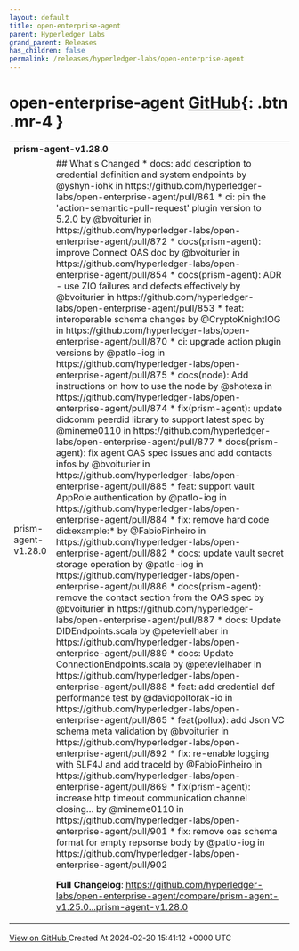 ```yaml
---
layout: default
title: open-enterprise-agent
parent: Hyperledger Labs
grand_parent: Releases
has_children: false
permalink: /releases/hyperledger-labs/open-enterprise-agent
---
```


# open-enterprise-agent <span class="fs-3 right-align">[GitHub](https://github.com/hyperledger-labs/open-enterprise-agent){: .btn .mr-4 }</span>


<div>
    <table>
        <tr>
            <td colspan="2">
                <b>
                    prism-agent-v1.28.0
                </b>
            </td>
        </tr>
        <tr>
            <td>
                <span class="chip">
                    prism-agent-v1.28.0
                </span>
            </td>
            <td>
                ## What's Changed
* docs: add description to credential definition and system endpoints by @yshyn-iohk in https://github.com/hyperledger-labs/open-enterprise-agent/pull/861
* ci: pin the 'action-semantic-pull-request' plugin version to 5.2.0  by @bvoiturier in https://github.com/hyperledger-labs/open-enterprise-agent/pull/872
* docs(prism-agent): improve Connect OAS doc by @bvoiturier in https://github.com/hyperledger-labs/open-enterprise-agent/pull/854
* docs(prism-agent): ADR - use ZIO failures and defects effectively by @bvoiturier in https://github.com/hyperledger-labs/open-enterprise-agent/pull/853
* feat: interoperable schema changes by @CryptoKnightIOG in https://github.com/hyperledger-labs/open-enterprise-agent/pull/870
* ci: upgrade action plugin versions by @patlo-iog in https://github.com/hyperledger-labs/open-enterprise-agent/pull/875
* docs(node): Add instructions on how to use the node by @shotexa in https://github.com/hyperledger-labs/open-enterprise-agent/pull/874
* fix(prism-agent):  update didcomm peerdid library to support latest spec by @mineme0110 in https://github.com/hyperledger-labs/open-enterprise-agent/pull/877
* docs(prism-agent): fix agent OAS spec issues and add contacts infos by @bvoiturier in https://github.com/hyperledger-labs/open-enterprise-agent/pull/885
* feat: support vault AppRole authentication by @patlo-iog in https://github.com/hyperledger-labs/open-enterprise-agent/pull/884
* fix: remove hard code did:example:* by @FabioPinheiro in https://github.com/hyperledger-labs/open-enterprise-agent/pull/882
* docs: update vault secret storage operation by @patlo-iog in https://github.com/hyperledger-labs/open-enterprise-agent/pull/886
* docs(prism-agent): remove the contact section from the OAS spec by @bvoiturier in https://github.com/hyperledger-labs/open-enterprise-agent/pull/887
* docs: Update DIDEndpoints.scala by @petevielhaber in https://github.com/hyperledger-labs/open-enterprise-agent/pull/889
* docs: Update ConnectionEndpoints.scala by @petevielhaber in https://github.com/hyperledger-labs/open-enterprise-agent/pull/888
* feat: add credential def performance test by @davidpoltorak-io in https://github.com/hyperledger-labs/open-enterprise-agent/pull/865
* feat(pollux): add Json VC schema meta validation by @bvoiturier in https://github.com/hyperledger-labs/open-enterprise-agent/pull/892
* fix: re-enable logging with SLF4J and add traceId by @FabioPinheiro in https://github.com/hyperledger-labs/open-enterprise-agent/pull/869
* fix(prism-agent): increase http timeout communication channel closing… by @mineme0110 in https://github.com/hyperledger-labs/open-enterprise-agent/pull/901
* fix: remove oas schema format for empty repsonse body by @patlo-iog in https://github.com/hyperledger-labs/open-enterprise-agent/pull/902


**Full Changelog**: https://github.com/hyperledger-labs/open-enterprise-agent/compare/prism-agent-v1.25.0...prism-agent-v1.28.0
            </td>
        </tr>
    </table>
    <a href="https://github.com/hyperledger-labs/open-enterprise-agent/releases/tag/prism-agent-v1.28.0" class=".btn">
        View on GitHub
    </a>
    <span class="right-align">
        Created At 2024-02-20 15:41:12 +0000 UTC
    </span>
</div>


